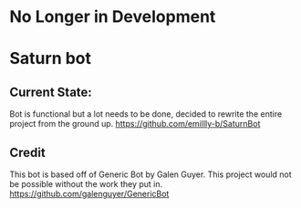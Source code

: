 
# No Longer in Development

# Saturn bot
## Current State:
Bot is functional but a lot needs to be done, decided to rewrite the entire project from the ground up. https://github.com/emillly-b/SaturnBot


## Credit
 This bot is based off of Generic Bot by Galen Guyer. This project would not be possible without the work they put in. https://github.com/galenguyer/GenericBot
